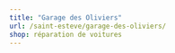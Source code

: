 ```yaml
---
title: "Garage des Oliviers"
url: /saint-esteve/garage-des-oliviers/
shop: réparation de voitures
---
```

